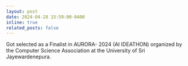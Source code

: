 ```yaml
---
layout: post
date: 2024-04-28 15:59:00-0400
inline: true
related_posts: false
---
```


Got selected as a Finalist in AURORA- 2024 (AI IDEATHON) organized by the Computer Science Association at the University of Sri Jayewardenepura.
